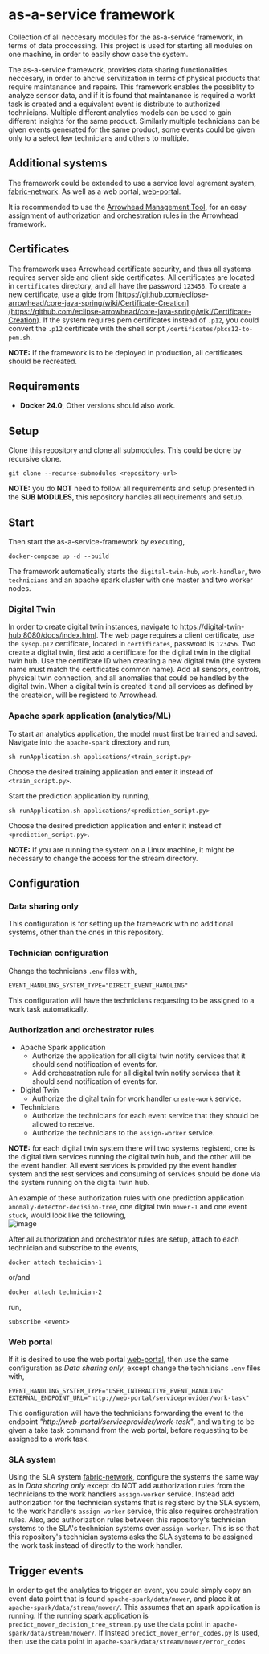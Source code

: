 # as-a-service framework
Collection of all neccesary modules for the as-a-service framework, in terms of data proccessing. This project is used for starting all modules on one machine, in order to easily show case the system.

The as-a-service framework, provides data sharing functionalities neccesary, in order to ahcive servitization in terms of physical products that require maintanance and repairs. This framework enables the possiblity to analyze sensor data, and if it is found that maintanance is required a workt task is created and a equivalent event is distribute to authorized technicians. Multiple different analytics models can be used to gain different insights for the same product. Similarly multiple technicians can be given events generated for the same product, some events could be given only to a select few technicians and others to multiple.

## Additional systems

The framework could be extended to use a service level agrement system, [fabric-network](https://github.com/nalle631/fabric-network). As well as a web portal, [web-portal](https://github.com/MrDweller/as-a-service-framework-web-portal).

It is recommended to use the [Arrowhead Management Tool](https://www.aitia.ai/products/arrowhead-tools/), for an easy assignment of authorization and orchestration rules in the Arrowhead framework.

## Certificates
The framework uses Arrowhead certificate security, and thus all systems requires server side and client side certificates. All certificates are located in `certificates` directory, and all have the password `123456`. To create a new certificate, use a gide from [https://github.com/eclipse-arrowhead/core-java-spring/wiki/Certificate-Creation](https://github.com/eclipse-arrowhead/core-java-spring/wiki/Certificate-Creation). If the system requires pem certificates instead of `.p12`, you could convert the `.p12` certificate with the shell script `/certificates/pkcs12-to-pem.sh`.

**NOTE:** If the framework is to be deployed in production, all certificates should be recreated.

## Requirements

* **Docker 24.0**, Other versions should also work.

## Setup
Clone this repository and clone all submodules. This could be done by recursive clone. 

```
git clone --recurse-submodules <repository-url>
```

**NOTE:** you do **NOT** need to follow all requirements and setup presented in the **SUB MODULES**, this repository handles all requirements and setup.

## Start
Then start the as-a-service-framework by executing,
``` 
docker-compose up -d --build
```

The framework automatically starts the `digital-twin-hub`, `work-handler`, two `technicians` and an apache spark cluster with one master and two worker nodes. 

### Digital Twin
 
In order to create digital twin instances, navigate to [https://digital-twin-hub:8080/docs/index.html](https://digital-twin-hub:8080/docs/index.html). The web page requires a client certificate, use the `sysop.p12` certificate, located in `certificates`, password is `123456`. Two create a digital twin, first add a certificate for the digital twin in the digital twin hub. Use the certificate ID when creating a new digital twin (the system name must match the certificates common name). Add all sensors, controls, physical twin connection, and all anomalies that could be handled by the digital twin. When a digital twin is created it and all services as defined by the createion, will be registerd to Arrowhead.

### Apache spark application (analytics/ML)
To start an analytics application, the model must first be trained and saved.
Navigate into the `apache-spark` directory and run, 

```
sh runApplication.sh applications/<train_script.py>
```

Choose the desired training application and enter it instead of `<train_script.py>`.

Start the prediction application by running, 

```
sh runApplication.sh applications/<prediction_script.py>
```
Choose the desired prediction application and enter it instead of `<prediction_script.py>`.

**NOTE:** If you are running the system on a Linux machine, it might be necessary to change the access for the stream directory. 

## Configuration

### Data sharing only
This configuration is for setting up the framework with no additional systems, other than the ones in this repository.  

### Technician configuration
Change the technicians `.env` files with,

```
EVENT_HANDLING_SYSTEM_TYPE="DIRECT_EVENT_HANDLING"
```

This configuration will have the technicians requesting to be assigned to a work task automatically.  

### Authorization and orchestrator rules
* Apache Spark application
  * Authorize the application for all digital twin notify services that it should send notification of events for.
  * Add orcheastration rule for all digital twin notify services that it should send notification of events for.
* Digital Twin
  * Authorize the digital twin for work handler `create-work` service.
* Technicians
  * Authorize the technicians for each event service that they should be allowed to receive.
  * Authorize the technicians to the `assign-worker` service.

**NOTE:** for each digital twin system there will two systems registerd, one is the digital tiwn services running the digital twin hub, and the other will be the event handler. All event services is provided py the event handler system and the rest services and consuming of services should be done via the system running on the digital twin hub.

An example of these authorization rules with one prediction application `anomaly-detector-decision-tree`, one digital twin `mower-1` and one event `stuck`, would look like the following,  
![image](https://github.com/MrDweller/as-a-service-framework/assets/61691900/43ba7f1f-a8f4-4185-888d-bcc871fee19e)

After all authorization and orchestrator rules are setup, attach to each technician and subscribe to the events, 

```
docker attach technician-1
```

or/and

```
docker attach technician-2
```

run,

```
subscribe <event>
```

### Web portal
If it is desired to use the web portal [web-portal](https://github.com/MrDweller/as-a-service-framework-web-portal), then use the same configuration as *Data sharing only*, except change the technicians `.env` files with,

```
EVENT_HANDLING_SYSTEM_TYPE="USER_INTERACTIVE_EVENT_HANDLING"
EXTERNAL_ENDPOINT_URL="http://web-portal/serviceprovider/work-task"
```

This configuration will have the technicians forwarding the event to the endpoint *"http://web-portal/serviceprovider/work-task"*, and waiting to be given a take task command from the web portal, before requesting to be assigned to a work task.  


### SLA system
Using the SLA system [fabric-network](https://github.com/nalle631/fabric-network), configure the systems the same way as in *Data sharing only* except do NOT add authorization rules from the technicians to the work handlers `assign-worker` service. Instead add authorization for the technician systems that is registerd by the SLA system, to the work handlers `assign-worker` service, this also requires orchestration rules. Also, add authorization rules between this repository's technician systems to the SLA's technician systems over `assign-worker`. This is so that this repository's technician systems asks the SLA systems to be assigned the work task instead of directly to the work handler. 

## Trigger events
In order to get the analytics to trigger an event, you could simply copy an event data point that is found `apache-spark/data/mower`, and place it at `apache-spark/data/stream/mower/`.
This assumes that an spark application is running. If the running spark application is `predict_mower_decision_tree_stream.py` use the data point in `apache-spark/data/stream/mower/`. If instead `predict_mower_error_codes.py` is used, then use the data point in `apache-spark/data/stream/mower/error_codes` 
